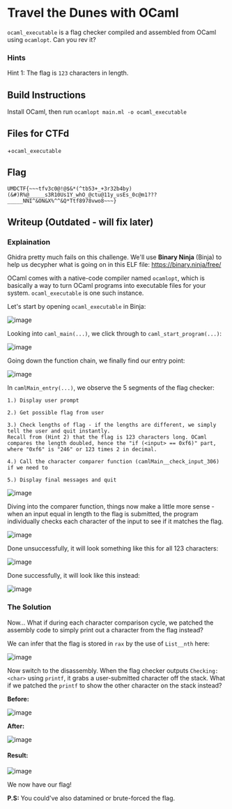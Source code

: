 # Travel the Dunes with OCaml

`ocaml_executable` is a flag checker compiled and assembled from OCaml using `ocamlopt`. Can you rev it?

### Hints

Hint 1: The flag is `123` characters in length.

## Build Instructions

Install OCaml, then run `ocamlopt main.ml -o ocaml_executable`

## Files for CTFd

+`ocaml_executable`

## Flag

`UMDCTF{~~~tfv3c0@!@$&*(^tb53+_+3r32b4by)(&#)R%@_____s3R10Us1Y_whO_@ctu@11y_usEs_0c@m1???_____NNI^&ON&X%^^&Q*Ttf8978vwo8~~~}`

## Writeup (Outdated - will fix later)


### Explaination

Ghidra pretty much fails on this challenge. We'll use **Binary Ninja** (Binja) to help us decypher what is going on in this ELF file: https://binary.ninja/free/

OCaml comes with a native-code compiler named `ocamlopt`, which is basically a way to turn OCaml programs into executable files for your system. `ocaml_executable` is one such instance.

Let's start by opening `ocaml_executable` in Binja:

![image](https://github.com/UMD-CSEC/UMDCTF-2024-Challenges/assets/123607179/2e5e945d-cf51-4007-a394-d86f3e667b05)

Looking into `caml_main(...)`, we click through to `caml_start_program(...)`:

![image](https://github.com/UMD-CSEC/UMDCTF-2024-Challenges/assets/123607179/667ae049-c1f6-4140-b8b2-8627157d8c05)

Going down the function chain, we finally find our entry point:

![image](https://github.com/UMD-CSEC/UMDCTF-2024-Challenges/assets/123607179/8a866ae2-42ad-4bc0-80d4-73f2ec9cf629)

In `camlMain_entry(...)`, we observe the 5 segments of the flag checker:

```
1.) Display user prompt

2.) Get possible flag from user

3.) Check lengths of flag - if the lengths are different, we simply tell the user and quit instantly.
Recall from (Hint 2) that the flag is 123 characters long. OCaml compares the length doubled, hence the "if (<input> == 0xf6)" part, where "0xf6" is "246" or 123 times 2 in decimal.

4.) Call the character comparer function (camlMain__check_input_306) if we need to

5.) Display final messages and quit
```

![image](https://github.com/UMD-CSEC/UMDCTF-2024-Challenges/assets/123607179/72e7c08b-2581-475d-8d3c-6dc94cabe0a4)

Diving into the comparer function, things now make a little more sense - when an input equal in length to the flag is submitted, the program individually checks each character of the input to see if it matches the flag.

![image](https://github.com/UMD-CSEC/UMDCTF-2024-Challenges/assets/123607179/c7b0c946-e33d-4694-b893-17c1d59fefe1)

Done unsuccessfully, it will look something like this for all 123 characters:

![image](https://github.com/UMD-CSEC/UMDCTF-2024-Challenges/assets/123607179/e3a5a440-1be7-4a48-a4b6-eca254dbfd78)

Done successfully, it will look like this instead:

![image](https://github.com/UMD-CSEC/UMDCTF-2024-Challenges/assets/123607179/1a76f9d6-abe9-4dec-afb9-92000e4790ea)


### The Solution

Now... What if during each character comparison cycle, we patched the assembly code to simply print out a character from the flag instead?

We can infer that the flag is stored in `rax` by the use of `List__nth` here:

![image](https://github.com/UMD-CSEC/UMDCTF-2024-Challenges/assets/123607179/fadcdcee-b880-402f-a300-12fa5258cebd)

Now switch to the disassembly. When the flag checker outputs `Checking: <char>` using `printf`, it grabs a user-submitted character off the stack. What if we patched the `printf` to show the other character on the stack instead?

**Before:**

![image](https://github.com/UMD-CSEC/UMDCTF-2024-Challenges/assets/123607179/b3fe81ee-e852-45dc-8274-fec3fa75e828)

**After:**

![image](https://github.com/UMD-CSEC/UMDCTF-2024-Challenges/assets/123607179/7561757f-ac78-43d0-aaea-5f752d06439f)

#### Result:

![image](https://github.com/UMD-CSEC/UMDCTF-2024-Challenges/assets/123607179/fd822679-d977-45e0-8183-386a40bb6486)

We now have our flag!


**P.S:** You could've also datamined or brute-forced the flag.












